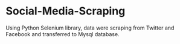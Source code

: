 # Social-Media-Scraping
Using Python Selenium library, data were scraping from Twitter and Facebook and transferred to Mysql database.
